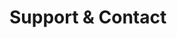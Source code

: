 <!-- Space: TerraformGithubSecrets -->
<!-- Parent: Project -->
<!-- Title: Project Support -->

<!-- Label: Support and Contact -->
<!-- Include: docs/disclaimer.md -->
<!-- Include: ac:toc -->

# Support & Contact
